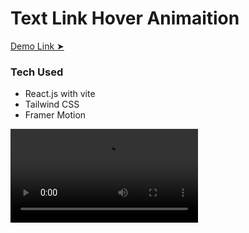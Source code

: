 # Text Link Hover Animaition
[Demo Link ➤](https://shiny-animated-button.netlify.app/)

### Tech Used
-  React.js with vite
- Tailwind CSS
- Framer Motion

![Alt Text](/text-link-hover.mp4)